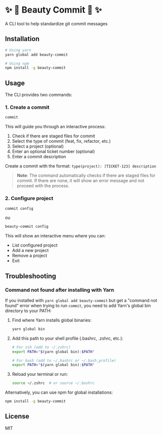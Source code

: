 # ✨ 💅 Beauty Commit 💫 ✨

A CLI tool to help standardize git commit messages

## Installation

```bash
# Using yarn
yarn global add beauty-commit

# Using npm
npm install -g beauty-commit
```

## Usage

The CLI provides two commands:

### 1. Create a commit

```bash
commit
```


This will guide you through an interactive process:

1. Check if there are staged files for commit
2. Select the type of commit (feat, fix, refactor, etc.)
3. Select a project (optional)
4. Enter an optional ticket number (optional)
5. Enter a commit description

Create a commit with the format: `type(project): [TICKET-123] description`

> **Note**: The command automatically checks if there are staged files for commit. If there are none, it will show an error message and not proceed with the process.

### 2. Configure project

```bash
commit config
```
ou
```bash
beauty-commit config
```

This will show an interactive menu where you can:

- List configured project
- Add a new project
- Remove a project
- Exit

## Troubleshooting

### Command not found after installing with Yarn

If you installed with `yarn global add beauty-commit` but get a "command not found" error when trying to run `commit`, you need to add Yarn's global bin directory to your PATH:

1. Find where Yarn installs global binaries:
   ```bash
   yarn global bin
   ```

2. Add this path to your shell profile (.bashrc, .zshrc, etc.):
   ```bash
   # For zsh (add to ~/.zshrc)
   export PATH="$(yarn global bin):$PATH"

   # For bash (add to ~/.bashrc or ~/.bash_profile)
   export PATH="$(yarn global bin):$PATH"
   ```

3. Reload your terminal or run:
   ```bash
   source ~/.zshrc  # or source ~/.bashrc
   ```

Alternatively, you can use npm for global installations:
```bash
npm install -g beauty-commit
```

## License

MIT
